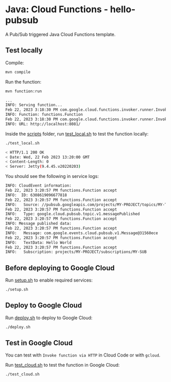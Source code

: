 # Java: Cloud Functions - hello-pubsub

A Pub/Sub triggered Java Cloud Functions template.

## Test locally

Compile:

```sh
mvn compile
```

Run the function:

```sh
mvn function:run

...
INFO: Serving function...
Feb 22, 2023 3:18:30 PM com.google.cloud.functions.invoker.runner.Invoker logServerInfo
INFO: Function: functions.Function
Feb 22, 2023 3:18:30 PM com.google.cloud.functions.invoker.runner.Invoker logServerInfo
INFO: URL: http://localhost:8081/
```

Inside the [scripts](scripts) folder, run [test_local.sh](scripts/test.sh) to
test the function locally:

```sh
./test_local.sh

< HTTP/1.1 200 OK
< Date: Wed, 22 Feb 2023 13:20:00 GMT
< Content-Length: 0
< Server: Jetty(9.4.45.v20220203)
```

You should see the following in service logs:

```sh
INFO: CloudEvent information:
Feb 22, 2023 3:20:57 PM functions.Function accept
INFO:  ID: 6308619096677818
Feb 22, 2023 3:20:57 PM functions.Function accept
INFO:   Source: //pubsub.googleapis.com/projects/MY-PROJECT/topics/MY-TOPIC
Feb 22, 2023 3:20:57 PM functions.Function accept
INFO:   Type: google.cloud.pubsub.topic.v1.messagePublished
Feb 22, 2023 3:20:57 PM functions.Function accept
INFO: Message published data:
Feb 22, 2023 3:20:57 PM functions.Function accept
INFO:   Message: com.google.events.cloud.pubsub.v1.Message@31560ece
Feb 22, 2023 3:20:57 PM functions.Function accept
INFO:   TextData: Hello World
Feb 22, 2023 3:20:57 PM functions.Function accept
INFO:   Subscription: projects/MY-PROJECT/subscriptions/MY-SUB
```

## Before deploying to Google Cloud

Run [setup.sh](scripts/setup.sh) to enable required services:

```sh
./setup.sh
```

## Deploy to Google Cloud

Run [deploy.sh](scripts/deploy.sh) to deploy to Google Cloud:

```sh
./deploy.sh
```

## Test in Google Cloud

You can test with `Invoke function via HTTP` in Cloud Code or with `gcloud`.

Run [test_cloud.sh](scripts/test_cloud.sh) to test the function in Google Cloud:

```sh
./test_cloud.sh
```
